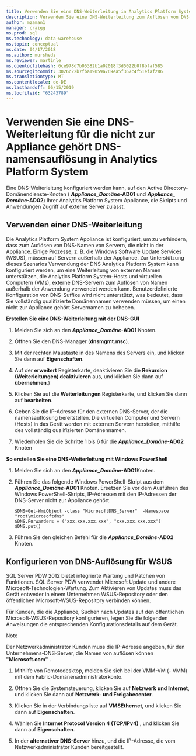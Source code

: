 ```yaml
---
title: Verwenden Sie eine DNS-Weiterleitung in Analytics Platform System | Microsoft-Dokumentation"
description: Verwenden Sie eine DNS-Weiterleitung zum Auflösen von DNS-Namen in Analytics Platform System nicht zur Appliance gehört.
author: mzaman1
manager: craigg
ms.prod: sql
ms.technology: data-warehouse
ms.topic: conceptual
ms.date: 04/17/2018
ms.author: murshedz
ms.reviewer: martinle
ms.openlocfilehash: 6ce978d7b05382b1a02018f3d5022b0f8bfaf585
ms.sourcegitcommit: 3026c22b7fba19059a769ea5f367c4f51efaf286
ms.translationtype: MT
ms.contentlocale: de-DE
ms.lasthandoff: 06/15/2019
ms.locfileid: "63243789"
---
```

# <a name="use-a-dns-forwarder-to-resolve-non-appliance-dns-names-in-analytics-platform-system"></a>Verwenden Sie eine DNS-Weiterleitung für die nicht zur Appliance gehört DNS-namensauflösung in Analytics Platform System
Eine DNS-Weiterleitung konfiguriert werden kann, auf den Active Directory-Domänendienste-Knoten ( **_Appliance\_Domäne_-AD01** und  **_Appliance\_ Domäne_-AD02**) Ihrer Analytics Platform System Appliance, die Skripts und Anwendungen Zugriff auf externe Server zulässt.  
  
## <a name="ResolveDNS"></a>Verwenden einer DNS-Weiterleitung  
Die Analytics Platform System Appliance ist konfiguriert, um zu verhindern, dass zum Auflösen von DNS-Namen von Servern, die nicht in der Appliance. Einige Prozesse, z. B. die Windows Software Update Services (WSUS), müssen auf Servern außerhalb der Appliance. Zur Unterstützung dieses Szenarios Verwendung der DNS Analytics Platform System kann konfiguriert werden, um eine Weiterleitung von externen Namen unterstützen, die Analytics Platform System-Hosts und virtuellen Computern (VMs), externe DNS-Servern zum Auflösen von Namen außerhalb der Anwendung verwendet werden kann. Benutzerdefinierte Konfiguration von DNS-Suffixe wird nicht unterstützt, was bedeutet, dass Sie vollständig qualifizierte Domänennamen verwenden müssen, um einen nicht zur Appliance gehört Servernamen zu beheben.  
  
**Erstellen Sie eine DNS-Weiterleitung mit der DNS-GUI**  
  
1.  Melden Sie sich an den  **_Appliance\_Domäne_-AD01** Knoten.  
  
2.  Öffnen Sie den DNS-Manager (**dnsmgmt.msc**).  
  
3.  Mit der rechten Maustaste in des Namens des Servers ein, und klicken Sie dann auf **Eigenschaften**.  
  
4.  Auf der **erweitert** Registerkarte, deaktivieren Sie die **Rekursion (Weiterleitungen) deaktivieren** aus, und klicken Sie dann auf **übernehmen**.)  
  
5.  Klicken Sie auf die **Weiterleitungen** Registerkarte, und klicken Sie dann auf **bearbeiten**.  
  
6.  Geben Sie die IP-Adresse für den externen DNS-Server, der die namensauflösung bereitstellen. Die virtuellen Computer und Servern (Hosts) in das Gerät werden mit externen Servern herstellen, mithilfe des vollständig qualifizierten Domänennamen.  
  
7.  Wiederholen Sie die Schritte 1 bis 6 für die  **_Appliance\_Domäne_-AD02** Knoten  
  
**So erstellen Sie eine DNS-Weiterleitung mit Windows PowerShell**  
  
1.  Melden Sie sich an den  **_Appliance\_Domäne_-AD01**Knoten.  
  
2.  Führen Sie das folgende Windows PowerShell-Skript aus dem  **_Appliance\_Domäne_-AD01** Knoten. Ersetzen Sie vor dem Ausführen des Windows PowerShell-Skripts, IP-Adressen mit den IP-Adressen der DNS-Server nicht zur Appliance gehört.  
  
    ```  
    $DNS=Get-WmiObject -class "MicrosoftDNS_Server"  -Namespace "root\microsoftdns"  
    $DNS.Forwarders = ("xxx.xxx.xxx.xxx", "xxx.xxx.xxx.xxx")  
    $DNS.put()  
    ```  
  
3.  Führen Sie den gleichen Befehl für die  **_Appliance\_Domäne_-AD02** Knoten.  
  
## <a name="configuring-dns-resolution-for-wsus"></a>Konfigurieren von DNS-Auflösung für WSUS  
SQL Server PDW 2012 bietet integrierte Wartung und Patchen von Funktionen. SQL Server PDW verwendet Microsoft Update und andere Microsoft-Technologien-Wartung. Zum Aktivieren von Updates muss das Gerät entweder in einem Unternehmen WSUS-Repository oder den öffentlichen Microsoft-WSUS-Repository verbinden können.  
  
Für Kunden, die die Appliance, Suchen nach Updates auf den öffentlichen Microsoft-WSUS-Repository konfigurieren, legen Sie die folgenden Anweisungen die entsprechenden Konfigurationsdetails auf dem Gerät.  
  
> [!NOTE]  
> Der Netzwerkadministrator Kunden muss die IP-Adresse angeben, für den Unternehmens-DNS-Server, die Namen von auflösen können **"Microsoft.com"** .  
  
1.  Mithilfe von Remotedesktop, melden Sie sich bei der VMM-VM (<fabric domain>- VMM) mit dem Fabric-Domänenadministratorkonto.  
  
2.  Öffnen Sie die Systemsteuerung, klicken Sie auf **Netzwerk und Internet**, und klicken Sie dann auf **Netzwerk- und Freigabecenter**.  
  
3.  Klicken Sie in der Verbindungsliste auf **VMSEthernet**, und klicken Sie dann auf **Eigenschaften**.  
  
4.  Wählen Sie **Internet Protocol Version 4 (TCP/IPv4)** , und klicken Sie dann auf **Eigenschaften**.  
  
5.  In der **alternativer DNS-Server** hinzu, und die IP-Adresse, die vom Netzwerkadministrator Kunden bereitgestellt.  
  
<!-- MISSING LINKS ## See Also  
[Common Metadata Query Examples &#40;SQL Server PDW&#41;](../sqlpdw/common-metadata-query-examples-sql-server-pdw.md)  -->  
  
